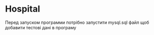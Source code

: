 # Hospital
Перед запуском программи потрібно запустити mysql.sql файл щоб добавити тестові дані в програму 
